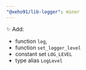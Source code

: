 ```yaml
---
"@xeho91/lib-logger": minor
---
```


✨ Add:

- function `log`,
- function `set_logger_level`
- constant set `LOG_LEVEL`
- type alias `LogLevel`
